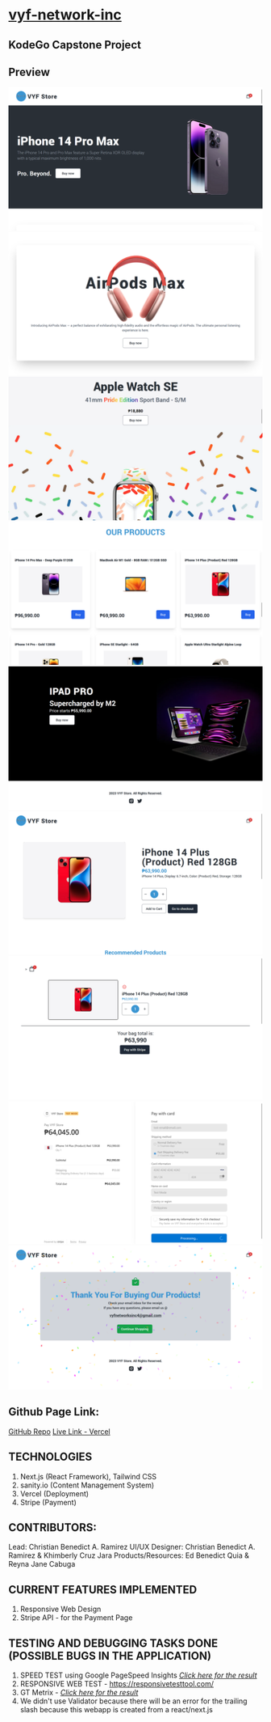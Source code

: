# [vyf-network-inc](https://vyf-sanity.vercel.app/)
## KodeGo Capstone Project

## Preview
![This is an image](https://raw.githubusercontent.com/wd47p-group5/vyf_sanity/main/public/preview/hero-section.png)
![This is an image](https://raw.githubusercontent.com/wd47p-group5/vyf_sanity/main/public/preview/banner-1.png)
![This is an image](https://raw.githubusercontent.com/wd47p-group5/vyf_sanity/main/public/preview/banner-2.png)
![This is an image](https://raw.githubusercontent.com/wd47p-group5/vyf_sanity/main/public/preview/products-section.png)
![This is an image](https://raw.githubusercontent.com/wd47p-group5/vyf_sanity/main/public/preview/footer-section.png)
![This is an image](https://raw.githubusercontent.com/wd47p-group5/vyf_sanity/main/public/preview/product-view-selected.png)
![This is an image](https://raw.githubusercontent.com/wd47p-group5/vyf_sanity/main/public/preview/cart.png)
![This is an image](https://raw.githubusercontent.com/wd47p-group5/vyf_sanity/main/public/preview/stripe-payment.png)
![This is an image](https://raw.githubusercontent.com/wd47p-group5/vyf_sanity/main/public/preview/success-page.png)

## Github Page Link: 
[GitHub Repo](https://github.com/wd47p-group5/vyf_sanity)
[Live Link - Vercel](https://vyf-sanity.vercel.app/)

## TECHNOLOGIES

1. Next.js (React Framework), Tailwind CSS
2. sanity.io (Content Management System)
3. Vercel (Deployment)
4. Stripe (Payment) 

## CONTRIBUTORS:

Lead: Christian Benedict A. Ramirez
UI/UX Designer: Christian Benedict A. Ramirez & Khimberly Cruz Jara
Products/Resources: Ed Benedict Quia & Reyna Jane Cabuga

## CURRENT FEATURES IMPLEMENTED

1. Responsive Web Design
2. Stripe API - for the Payment Page

## TESTING AND DEBUGGING TASKS DONE (POSSIBLE BUGS IN THE APPLICATION)
1. SPEED TEST using Google PageSpeed Insights *[Click here for the result](https://pagespeed.web.dev/analysis/https-vyf-sanity-vercel-app/vrwznbr38j?form_factor=desktop)*
2. RESPONSIVE WEB TEST - https://responsivetesttool.com/
3. GT Metrix - *[Click here for the result](https://gtmetrix.com/reports/vyf-sanity.vercel.app/lZbAjAit/)*
4. We didn't use Validator because there will be an error for the trailing slash because this webapp is created from a react/next.js
